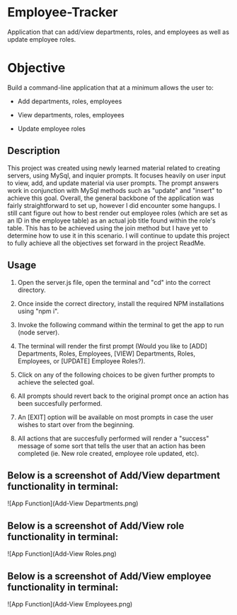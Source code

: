 # Employee-Tracker
Application that can add/view departments, roles, and employees as well as update employee roles.

# Objective
Build a command-line application that at a minimum allows the user to:

  * Add departments, roles, employees

  * View departments, roles, employees

  * Update employee roles

## Description
This project was created using newly learned material related to creating servers, using MySql, and inquier prompts. It focuses heavily on user input to view, add, and update material via user prompts. The prompt answers work in conjunction with MySql methods such as "update" and "insert" to achieve this goal. Overall, the general backbone of the application was fairly straightforward to set up, however I did encounter some hangups. I still cant figure out how to best render out employee roles (which are set as an ID in the employee table) as an actual job title found within the role's table. This has to be achieved using the join method but I have yet to determine how to use it in this scenario. I will continue to update this project to fully achieve all the objectives set forward in the project ReadMe.

## Usage
1. Open the server.js file, open the terminal and "cd" into the correct directory.

2. Once inside the correct directory, install the required NPM installations using "npm i".

3. Invoke the following command within the terminal to get the app to run (node server).

4. The terminal will render the first prompt (Would you like to [ADD] Departments, Roles, Employees, [VIEW] Departments, Roles, Employees, or [UPDATE] Employee Roles?).

5. Click on any of the following choices to be given further prompts to achieve the selected goal. 

6. All prompts should revert back to the original prompt once an action has been succesfully performed.

7. An [EXIT] option will be available on most prompts in case the user wishes to start over from the beginning.

8. All actions that are succesfully performed will render a "success" message of some sort that tells the user that an action has been completed (ie. New role created, employee role updated, etc).


## Below is a screenshot of Add/View department functionality in terminal:

 ![App Function](Add-View Departments.png)

## Below is a screenshot of Add/View role functionality in terminal:

 ![App Function](Add-View Roles.png)
 
## Below is a screenshot of Add/View employee functionality in terminal:

 ![App Function](Add-View Employees.png)

